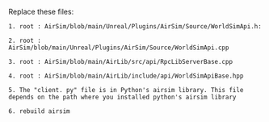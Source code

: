 Replace these files:


	1. root : AirSim/blob/main/Unreal/Plugins/AirSim/Source/WorldSimApi.h:
		
	2. root : AirSim/blob/main/Unreal/Plugins/AirSim/Source/WorldSimApi.cpp
		
	3. root : AirSim/blob/main/AirLib/src/api/RpcLibServerBase.cpp
		
	4. root : AirSim/blob/main/AirLib/include/api/WorldSimApiBase.hpp
		
	5. The "client. py" file is in Python's airsim library. This file depends on the path where you installed python's airsim library

	6. rebuild airsim